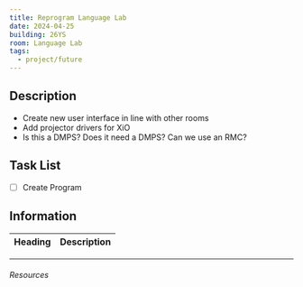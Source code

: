 ```yaml
---
title: Reprogram Language Lab
date: 2024-04-25
building: 26YS
room: Language Lab
tags:
  - project/future
---
```


## Description

- Create new user interface in line with other rooms
- Add projector drivers for XiO
- Is this a DMPS? Does it need a DMPS? Can we use an RMC?


## Task List

- [ ] Create Program

## Information

Heading          | Description
---------------- | -----------------

---

###### Resources
